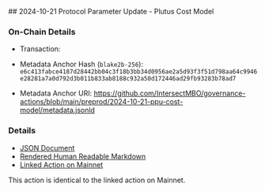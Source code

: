 ## 2024-10-21 Protocol Parameter Update - Plutus Cost Model

### On-Chain Details

- Transaction:

- Metadata Anchor Hash (`blake2b-256`): `e6c413fabce4187d28442bb04c3f18b3bb34d0956ae2a5d93f3f51d798aa64c9946e28281a7a0d792d3b011b833ab8188c932a50d172446ad29fb93283b78ad7`
- Metadata Anchor URI: <https://github.com/IntersectMBO/governance-actions/blob/main/preprod/2024-10-21-ppu-cost-model/metadata.jsonld>

### Details

- [JSON Document](./metadata.jsonld)
- [Rendered Human Readable Markdown](./metadata.jsonld.md)
- [Linked Action on Mainnet](../mainnet/2024-10-21-ppu-cost-model)

This action is identical to the linked action on Mainnet.
